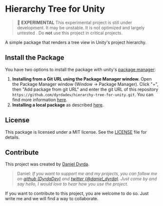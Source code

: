 # Hierarchy Tree for Unity

> 🧪 **EXPERIMENTAL** This experimental project is still under development. It may be unstable. It is not optimized and largely untested . Do **not** use this project in critical projects.

A simple package that renders a tree view in Unity's project hierarchy.

## Install the Package

You have two options to install the package with unity's [package manager](https://docs.unity3d.com/Manual/PackagesList.html):

1. **Installing from a Git URL using the Package Manager window.** Open the Package Manager window (Window -> Package Manager). Click "+", then "Add package from git URL" and enter the git URL of this repository ```https://github.com/dyrdadev/hierarchy-tree-for-unity.git```. You can find more information [here](https://docs.unity3d.com/Manual/upm-ui-giturl.html).
2. **Installing a local package** as described [here](https://docs.unity3d.com/Manual/upm-ui-local.html).

## License

This package is licensed under a MIT license. See the [LICENSE](/LICENSE.md) file for details. 

## Contribute

This project was created by [Daniel Dyrda](https://dyrda.io).

> Daniel: _If you want to support me and my projects, you can follow me on [github (DyrdaDev)](https://github.com/DyrdaDev) and [twitter (@daniel_dyrda)](https://twitter.com/daniel_dyrda). Just come by and say hello, I would love to hear how you use the project._

If you want to contribute to this project, you are welcome to do so. Just write me and we will find a way to collaborate.
